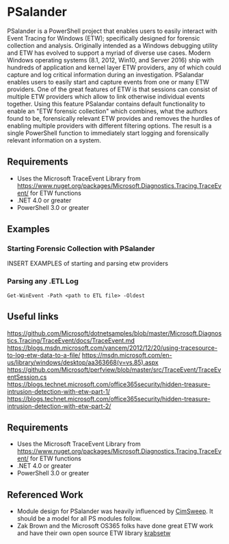 # PSalander

PSalander is a PowerShell project that enables users to easily interact with Event Tracing for Windows (ETW); specifically designed for forensic collection and analysis. Originally intended as a Windows debugging utility and ETW has evolved to support a myriad of diverse use cases. Modern Windows operating systems (8.1, 2012, Win10, and Server 2016) ship with hundreds of application and kernel layer ETW providers, any of which could capture and log critical information during an investigation. PSalandar enables users to easily start and capture events from one or many ETW providers. One of the great features of ETW is that sessions can consist of multiple ETW providers which allow to link otherwise individual events together. Using this feature PSalandar contains default functionality to enable an "ETW forensic collection" which combines, what the authors found to be, forensically relevant ETW provides and removes the hurdles of enabling multiple providers with different filtering options. The result is a single PowerShell function to immediately start logging and forensically relevant information on a system. 

## Requirements
 - Uses the Microsoft TraceEvent Library from https://www.nuget.org/packages/Microsoft.Diagnostics.Tracing.TraceEvent/ for ETW functions
 - .NET 4.0 or greater
 - PowerShell 3.0 or greater

## Examples

### Starting Forensic Collection with PSalander
INSERT EXAMPLES of starting and parsing etw providers

### Parsing any .ETL Log

```Get-WinEvent -Path <path to ETL file> -Oldest```


## Useful links
https://github.com/Microsoft/dotnetsamples/blob/master/Microsoft.Diagnostics.Tracing/TraceEvent/docs/TraceEvent.md
https://blogs.msdn.microsoft.com/vancem/2012/12/20/using-tracesource-to-log-etw-data-to-a-file/
https://msdn.microsoft.com/en-us/library/windows/desktop/aa363668(v=vs.85).aspx
https://github.com/Microsoft/perfview/blob/master/src/TraceEvent/TraceEventSession.cs
https://blogs.technet.microsoft.com/office365security/hidden-treasure-intrusion-detection-with-etw-part-1/
https://blogs.technet.microsoft.com/office365security/hidden-treasure-intrusion-detection-with-etw-part-2/

## Requirements
 - Uses the Microsoft TraceEvent Library from https://www.nuget.org/packages/Microsoft.Diagnostics.Tracing.TraceEvent/ for ETW functions
 - .NET 4.0 or greater
 - PowerShell 3.0 or greater

## Referenced Work

- Module design for PSalander was heavily influenced by [CimSweep](https://github.com/PowerShellMafia/CimSweep). It should be a model for all PS modules follow.
- Zak Brown and the Microsoft OS365 folks have done great ETW work and have their own open source ETW library [krabsetw](https://github.com/microsoft/krabsetw)
